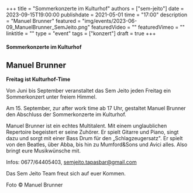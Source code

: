 +++
title = "Sommerkonzerte im Kulturhof"
authors = ["sem-jeito"]
date = 2023-09-15T19:00:00
publishdate = 2021-05-01
time = "17:00"
description = "Manuel Brunner"
featured = "img/events/2023-06-09_ManuelBrunner_SemJeito.png"
featuredVideo = ""
featuredVimeo = ""
linktitle = ""
type = "event"
tags = ["konzert"]
draft = true
+++


#### Sommerkonzerte im Kulturhof
## Manuel Brunner

**Freitag ist Kulturhof-Time**

Von Juni bis September veranstaltet das Sem Jeito jeden Freitag ein Sommerkonzert unter freiem Himmel.

Am 15. September, zur after work time ab 17 Uhr, gestaltet Manuel Brunner den Abschluss der Sommerkonzerte im Kulturhof.

Manuel Brunner ist ein echtes Multitalent. Mit einem unglaublichen Repertoire begeistert er seine Zuhörer. Er spielt Gitarre und Piano, singt dazu und sorgt mit einer Bass Drum für den „Schlagzeugersatz". Er spielt von den Beatles, über Abba, bis hin zu Mumford&Sons und Avici alles. Also bringt eure Musikwünsche mit.

Infos: 0677/64405403, semjeito.tapasbar@gmail.com

Das Sem Jeito Team freut sich auf euer Kommen.

Foto © Manuel Brunner
